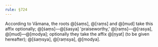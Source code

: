 ```yaml
---
rule: §724
---
```


According to Vāmana, the roots @[śaṃs], @[raṃs] and @[mud] take this affix optionally; @[śaṃs]—@[śasya] 'praiseworthy,' @[raṃs]—@[rasya], @[mud]—@[modya]; optionally they take the affix @[ṇyat] (to be given hereafter); @[śaṃsya], @[raṃsya], @[modya].